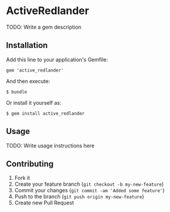 # ActiveRedlander

TODO: Write a gem description

## Installation

Add this line to your application's Gemfile:

    gem 'active_redlander'

And then execute:

    $ bundle

Or install it yourself as:

    $ gem install active_redlander

## Usage

TODO: Write usage instructions here

## Contributing

1. Fork it
2. Create your feature branch (`git checkout -b my-new-feature`)
3. Commit your changes (`git commit -am 'Added some feature'`)
4. Push to the branch (`git push origin my-new-feature`)
5. Create new Pull Request
